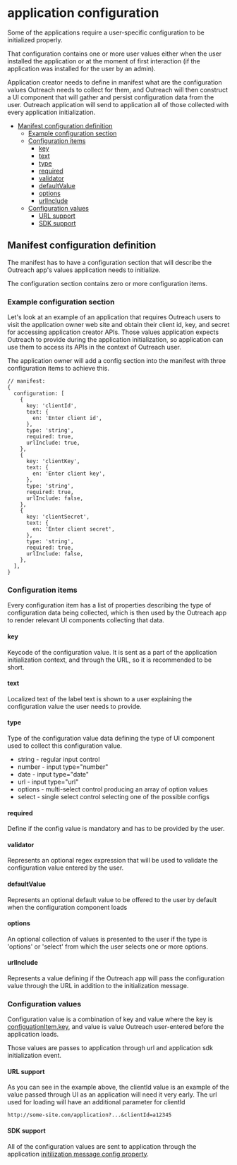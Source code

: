 <!-- omit in toc -->

# application configuration

Some of the applications require a user-specific configuration to be initialized properly.

That configuration contains one or more user values either when the user installed the application or at the moment of
first interaction (if the application was installed for the user by an admin).

Application creator needs to define in manifest what are the configuration values Outreach needs to collect for them,
and Outreach will then construct a UI component that will gather and persist configuration data from the user. Outreach
application will send to application all of those collected with every application initialization.

- [Manifest configuration definition](#manifest-configuration-definition)
  - [Example configuration section](#example-configuration-section)
  - [Configuration items](#configuration-items)
    - [key](#key)
    - [text](#text)
    - [type](#type)
    - [required](#required)
    - [validator](#validator)
    - [defaultValue](#defaultvalue)
    - [options](#options)
    - [urlInclude](#urlinclude)
  - [Configuration values](#configuration-values)
    - [URL support](#url-support)
    - [SDK support](#sdk-support)

## Manifest configuration definition

The manifest has to have a configuration section that will describe the Outreach app's values application needs to
initialize.

The configuration section contains zero or more configuration items.

### Example configuration section

Let's look at an example of an application that requires Outreach users to visit the application owner web site and
obtain their client id, key, and secret for accessing application creator APIs. Those values application expects
Outreach to provide during the application initialization, so application can use them to access its APIs in the context
of Outreach user.

The application owner will add a config section into the manifest with three configuration items to achieve this.

```json5
// manifest:
{
  configuration: [
    {
      key: 'clientId',
      text: {
        en: 'Enter client id',
      },
      type: 'string',
      required: true,
      urlInclude: true,
    },
    {
      key: 'clientKey',
      text: {
        en: 'Enter client key',
      },
      type: 'string',
      required: true,
      urlInclude: false,
    },
    {
      key: 'clientSecret',
      text: {
        en: 'Enter client secret',
      },
      type: 'string',
      required: true,
      urlInclude: false,
    },
  ],
}
```

### Configuration items

Every configuration item has a list of properties describing the type of configuration data being collected, which is
then used by the Outreach app to render relevant UI components collecting that data.

#### key

Keycode of the configuration value. It is sent as a part of the application initialization context, and through the URL,
so it is recommended to be short.

#### text

Localized text of the label text is shown to a user explaining the configuration value the user needs to provide.

#### type

Type of the configuration value data defining the type of UI component used to collect this configuration value.

- string - regular input control
- number - input type="number"
- date - input type="date"
- url - input type="url"
- options - multi-select control producing an array of option values
- select - single select control selecting one of the possible configs

#### required

Define if the config value is mandatory and has to be provided by the user.

#### validator

Represents an optional regex expression that will be used to validate the configuration value entered by the user.

#### defaultValue

Represents an optional default value to be offered to the user by default when the configuration component loads

#### options

An optional collection of values is presented to the user if the type is 'options' or 'select' from which the user
selects one or more options.

#### urlInclude

Represents a value defining if the Outreach app will pass the configuration value through the URL in addition to the
initialization message.

### Configuration values

Configuration value is a combination of key and value where the key is [configuationItem.key](#key), and value is value
Outreach user-entered before the application loads.

Those values are passes to application through url and application sdk initialization event.

#### URL support

As you can see in the example above, the clientId value is an example of the value passed through UI as an application
will need it very early. The url used for loading will have an additional parameter for clientId

```http
http://some-site.com/application?...&clientId=a12345
```

#### SDK support

All of the configuration values are sent to application through the application
[initilization message config property](sdk.md#addon-initialization).
